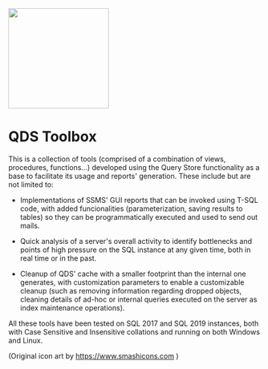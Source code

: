 <img src="https://raw.githubusercontent.com/channeladvisor/qdstoolbox/main/qdstoolbox.svg" width="200">

# QDS Toolbox
This is a collection of tools (comprised of a combination of views, procedures, functions...) developed using the Query Store functionality as a base to facilitate its usage and reports' generation. These include but are not limited to:

- Implementations of SSMS' GUI reports that can be invoked using T-SQL code, with added funcionalities (parameterization, saving results to tables) so they can be programmatically executed and used to send out mails.

- Quick analysis of a server's overall activity to identify bottlenecks and points of high pressure on the SQL instance at any given time, both in real time or in the past.

- Cleanup of QDS' cache with a smaller footprint than the internal one generates, with customization parameters to enable a customizable cleanup (such as removing information regarding dropped objects, cleaning details of ad-hoc or internal queries executed on the server as index maintenance operations).

All these tools have been tested on SQL 2017 and SQL 2019 instances, both with Case Sensitive and Insensitive collations and running on both Windows and Linux.


(Original icon art by https://www.smashicons.com )